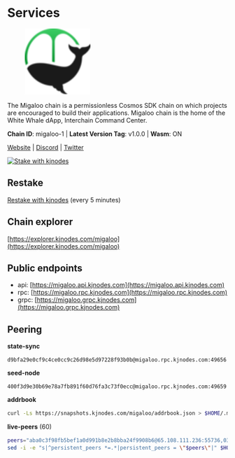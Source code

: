 # Services

<figure><img src="https://raw.githubusercontent.com/kj89/cosmos-images/main/logos/migaloo.png" width="150" alt=""><figcaption></figcaption></figure>

The Migaloo chain is a permissionless Cosmos SDK chain on which  projects are encouraged to build their applications. Migaloo chain  is the home of the White Whale dApp, Interchain Command Center.

**Chain ID**: migaloo-1 | **Latest Version Tag**: v1.0.0 | **Wasm**: ON

[Website](https://whitewhale.money) | [Discord](https://discord.gg/AyvcgD4jy3) | [Twitter](https://twitter.com/WhiteWhaleDefi)

[![Stake with kjnodes](https://i.ibb.co/cr44Q8j/button-stake-with-kjnodes.png)](https://restake.app/migaloo/migaloovaloper1jxtgnfw3tatfh90ju9j76dfrt3yea0zw2vnr8v)

## Restake

[Restake with kjnodes](https://restake.app/migaloo/migaloovaloper1jxtgnfw3tatfh90ju9j76dfrt3yea0zw2vnr8v) (every 5 minutes)
## Chain explorer
[https://explorer.kjnodes.com/migaloo](https://explorer.kjnodes.com/migaloo)

## Public endpoints

* api: [https://migaloo.api.kjnodes.com](https://migaloo.api.kjnodes.com)
* rpc: [https://migaloo.rpc.kjnodes.com](https://migaloo.rpc.kjnodes.com)
* grpc: [https://migaloo.grpc.kjnodes.com](https://migaloo.grpc.kjnodes.com)

## Peering

**state-sync**

```text
d9bfa29e0cf9c4ce0cc9c26d98e5d97228f93b0b@migaloo.rpc.kjnodes.com:49656
```

**seed-node**

```text
400f3d9e30b69e78a7fb891f60d76fa3c73f0ecc@migaloo.rpc.kjnodes.com:49659
```

**addrbook**
```bash
curl -Ls https://snapshots.kjnodes.com/migaloo/addrbook.json > $HOME/.migalood/config/addrbook.json
```

**live-peers** (60)
```bash
peers="aba0c3f98fb5bef1a0d991b8e2b8bba24f9908b6@65.108.111.236:55736,0326c9ee117587b7ebe3b26b00820642a8cf48ff@65.108.238.102:20756,d9bfa29e0cf9c4ce0cc9c26d98e5d97228f93b0b@65.109.88.38:49656,45a88789d86553f6cd7c7ee48786847e462e7dd6@5.75.161.219:26656,6c42aacf3939d503bad695d86108d214680e04a8@144.76.175.189:20756,81eefc4de6acec31ccdd519d53270be024e4fe68@51.210.223.186:7095,dfe5f91f824880e19d47475546d9874e0f2cea8c@5.79.74.229:8095,e91f650bb3d5b66762093150718af358c6355cc5@15.235.10.35:36656,72f41771f55bd20190e6a483245caead36f5ff38@57.128.92.207:27502,36e1c376a0c5da53382a8ccb081d6a3e4831d165@65.108.234.59:26666,2b9c4fd6be5b779417bc5bd392bdefc81a08720a@35.90.134.158:33656,0f1d4faac06ce19b964a7e5db063b328e58fdc6f@65.108.141.109:46656,ebc272824924ea1a27ea3183dd0b9ba713494f83@195.3.220.136:27096,98e489fc375c4dd26eb0d2410fab4e1ab049f61b@144.126.141.236:26656,58a97513b4b96aaa4ca85445e740208cfc7c0af2@162.19.81.219:27502,a0a450ead908bd65813322c1373802ef32c5736d@65.108.235.33:4000,fe04ff9a13d8f0b23463e832f75eb5c845bd375e@213.239.214.73:7095,ad4a3df80407d721cad9ea4b7016b7f5a7775bfe@162.55.239.79:26665,8917d5ba9ff160e192a3178252856d371236f7d6@45.85.147.42:55656,1efa54b5e318fad742f060d3938a963333bd8ae9@142.93.189.65:26656,95a68d5280d9a3ae6d688e89bd4e4fe295b11a92@31.156.88.34:26656,45c246b7f17bb9d95a3155e53ae32850de03d946@195.14.6.2:26656,c616069071f0864b5b0e995f8d8961536b41ab62@15.204.141.36:26656,d23d14793da108b107ac809f5643d5bbbbbcb6a5@65.108.75.107:46656,9780ea85f4d0f4cb5ebca14992ce11ebe1982d35@188.172.229.26:26656,dfb44159d26b62affd7112367e082b2397bbff15@65.108.136.206:26656,1d3809b25bbe6a29bc2415df77c9fc82e46fd384@18.117.74.187:26656,a834ef7ec0a65ac7c5bf976a9af5adb3a71d7a19@65.108.8.247:20756,9f55d181ba68c2a7b62d065fa5974bc1ada7395f@188.165.252.51:26656,0c38efdc028867765e68f02979958468384ad087@51.89.155.2:23656,59c74642d0ec4d012dd7bd0a7e5af1eadf2061b2@65.109.30.183:26656,78f0f5aa89b7ed92a5728dd3f67f646d8dda5213@198.244.228.162:55736,ccaccdf6bafcb57197d86a1420a289cd39fe0ae9@85.10.200.231:8095,9cb7ba30c7eb7e9b516b90e09ca0f53250927440@146.59.52.135:8095,6801b2f80cdb6a02fbc7e23e1e1d393788e37e84@64.5.123.231:26656,4236750928a4dcb742e50e30e500ebc9ee39f240@35.223.246.103:26656,e3fee82bd16509145c45b3dc0b8f4db25315078e@212.227.13.120:26656,ba6f2c1a1174fbc19e1fff75922f56c779d788d8@38.146.3.131:20756,d20e91b12956469860da37a8e538305dad8d23d4@185.119.118.110:4000,320ec920b1c1adc94556f9f64eeb575e07ef9d27@24.158.14.210:26656,f7dede5bd05eb9615c8c6fa273e25bd4f10f56b8@65.108.109.240:3000,347e6fa3c974e91aee92da5793486ba3f1bae67d@23.88.112.67:26656,3b3428d679faa1bd498b3554ca798de3a0d802c6@162.19.89.8:20756,8a9e42026a687b2762cefbd74584ccbd6afa0be1@65.109.83.124:26656,9c77e7e841e1e5231d0f793dfbe051e9cbb13747@94.79.54.137:16656,2fd235d3f0a1a84abd197dcfdaf04fdabc092db8@168.119.62.80:26656,6870906f86e474d88d077c7c55af36debe49da04@178.162.165.194:7095,a46ad42b84690a2af0071f20337182b3bfba75fc@38.146.3.130:20756,2e71dbd7d4c079ba7894c5287291c17ba58a6504@141.95.47.78:26656,e39876398a43c0f9b93b5a82d8e38fa57c0373b5@65.109.89.19:20756,ad9d79aba19b176117aa0c73e519ee66d205b6ea@135.181.223.115:2550,70d1818f50d983bfebf4c8546b221687b76cd4b0@51.81.107.95:20756,080ee2ebd5eba7ddb64d37f3b220eedea1e2f3cb@89.245.24.88:17256,327fb12682b6450564330abec78f13fa35bd9b78@37.187.149.73:26706,20a8ee3728b358f9de624febd85464eb89dddd37@63.225.118.133:36656,f59f9e1876f2b8401aabba612786eda163f23a8a@213.170.135.20:26134,5429bc670b77cd9c61481912ea194bea8aa6d0cd@51.81.155.189:20756,b3538ee0cf0245a5d7d7c1ef82cdf4a60e7d36ed@173.215.85.171:20080,9755cab2585a2794453a5b396ef13b893393366f@65.108.212.224:46678,ade4d8bc8cbe014af6ebdf3cb7b1e9ad36f412c0@135.181.5.219:20756"
sed -i -e "s|^persistent_peers *=.*|persistent_peers = \"$peers\"|" $HOME/.migalood/config/config.toml
```
